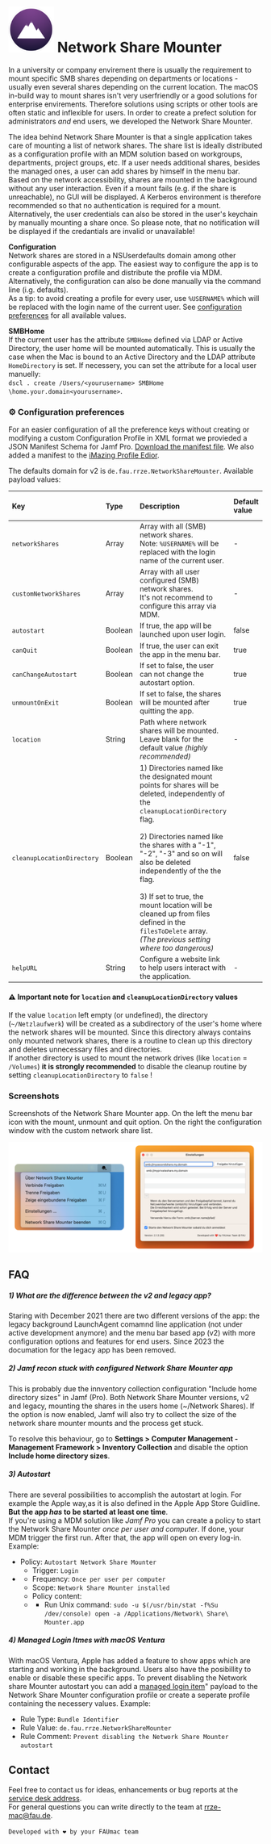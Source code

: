 # <img src="networkShareMounter.png" alt="drawing" width="90px"/> Network Share Mounter 

In a university or company envirement there is usually the requirement to mount specific SMB shares depending on departments or locations - usually even several shares depending on the current location. The macOS in-build way to mount shares isn't very userfriendly or a good solutions for enterprise envirements. Therefore solutions using scripts or other tools are often static and inflexible for users. In order to create a prefect solution for administrators _and_ end users, we developed the Network Share Mounter.

The idea behind Network Share Mounter is that a single application takes care of mounting a list of network shares. The share list is ideally distributed as a configuration profile with an MDM solution based on workgroups, departments, project groups, etc. If a user needs additional shares, besides the managed ones, a user can add shares by himself in the menu bar.   
Based on the network accessibility, shares are mounted in the background without any user interaction. Even if a mount fails (e.g. if the share is unreachable), no GUI will be displayed. A Kerberos environment is therefore recommended so that no authentication is required for a mount. Alternatively, the user credentials can also be stored in the user's keychain by manually mounting a share once. So please note, that no notification will be displayed if the credantials are invalid or unavailable!  

**Configuration**  
Network shares are stored in a NSUserdefaults domain among other configurable aspects of the app. The easiest way to configure the app is to create a configuration profile and distribute the profile via MDM. Alternatively, the configuration can also be done manually via the command line (i.g. defaults).   
As a tip: to avoid creating a profile for every user, use `%USERNAME%` which will be replaced with the login name of the current user. See [configuration preferences](#configuration-preferences) for all available values. 

**SMBHome**  
If the current user has the attribute `SMBHome` defined via LDAP or Active Directory, the user home will be mounted automatically. This is usually the case when the Mac is bound to an Active Directory and the LDAP attribute `HomeDirectory` is set. If necessery, you can set the attribute for a local user manuelly:  
 `dscl . create /Users/<yourusername> SMBHome \home.your.domain<yourusername>`.

### ⚙️ Configuration preferences
For an easier configuration of all the preference keys without creating or modifying a custom Configuration Profile in XML format we provieded a JSON Manifest Schema for Jamf Pro. [Download the manifest file](https://gitlab.rrze.fau.de/faumac/networkShareMounter/-/blob/master/jamf-manifests/Network%20Share%20Mounter.json). We also added a manifest to the [iMazing Profile Edior](https://imazing.com/profile-editor). 

 The defaults domain for v2 is `de.fau.rrze.NetworkShareMounter`. Available payload values: 

| Key                 | Type  | Description            | Default value | Aviable with version | Required? | Example |
| :------------------ | :---- | :---------------------|:-------------------------------------- | --------------------------------- | ------- | ---- |
| `networkShares`     | Array | Array with all (SMB) network shares.    <br />Note: `%USERNAME%` will be replaced with the login name of the current user. | - | all | - |`smb://filer.your.domain/share`<br />`smb://homefiler.your.domain/%USERNAME%`|
| `customNetworkShares` | Array | Array with all user configured (SMB) network shares. <br />It's not recommend to configure this array via MDM. | - | all | optional |`smb://myhomefiler.my.domain/share`|
| `autostart` | Boolean | If true, the app will be launched upon user login. | false | >=2.0.0 | optional ||
| `canQuit` | Boolean | If true, the user can exit the app in the menu bar. | true | >=2.0.0 | optional ||
| `canChangeAutostart` | Boolean | If set to false, the user can not change the autostart option. | true | >=2.0.0 | optional ||
| `unmountOnExit` | Boolean | If set to false, the shares will be mounted after quitting the app. | true | >=2.0.0 | optional ||
| `location` | String | Path where network shares will be mounted. <br />Leave blank for the default value *(highly recommended)* | - | >=2.1.0 | optional | `/Volumes` |
| `cleanupLocationDirectory` | Boolean | 1) Directories named like the designated mount points for shares will be deleted, independently of the `cleanupLocationDirectory` flag.    <br /><br />2) Directories named like the shares with a "-1", "-2", "-3" and so on will also be deleted independently of the the flag.    <br /><br />3) If set to true, the mount location will be cleaned up from files defined in the `filesToDelete` array.   <br />*(The previous setting where too dangerous)* | false | >=2.1.0 | - | `false` |
| `helpURL` | String | Configure a website link to help users interact with the application. | - | >=2.0.0 | optional |https://www.anleitungen.rrze.fau.de/betriebssysteme/apple-macos-und-ios/macos/#networksharemounter|

#### ⚠️ Important note for `location` and `cleanupLocationDirectory` values
If the value `location` left empty (or undefined), the directory (`~/Netzlaufwerk`) will be created as a subdirectory of the user's home where the network shares will be mounted. Since this directory always contains only mounted network shares, there is a routine to clean up this directory and deletes unnecessary files and directories.    
If another directory is used to mount the network drives (like `location` = `/Volumes`) **it is strongly recommended** to disable the cleanup routine by setting `cleanupLocationDirectory` to `false` !

### Screenshots
Screenshots of the Network Share Mounter app. On the left the menu bar icon with the mount, unmount and quit option. On the right the configuration window with the custom network share list.

<img src="networkShareMounterv2Screenshot.png" />  

## FAQ
##### **1) What are the difference between the v2 and legacy app?**  

Staring with December 2021 there are two different versions of the app: the legacy background LaunchAgent comamnd line application (not under active development anymore) and the menu bar based app (v2) with more configuration options and features for end users. Since 2023 the documation for the legacy app has been removed.

##### **2) Jamf recon stuck with configured Network Share Mounter app**  
This is probably due the innventory collection configuration "Include home directory sizes" in Jamf (Pro). Both Network Share Mounter versions, v2 and legacy, mounting the shares in the users home (~/Network Shares). If the option is now enabled, Jamf will also try to collect the size of the network share mounter mounts and the process get stuck.

To resolve this behaviour, go to **Settings > Computer Management - Management Framework > Inventory Collection** and disable the option **Include home directory sizes**.

##### 3) Autostart 

There are several possibilities to accomplish the autostart at login. For example the Apple way,as it is also defined in the Apple App Store Guidline. **But the app *has* to be started at least one time**.  
If you're using a MDM solution like *Jamf Pro* you can create a policy to start the Network Share Mounter _once per user and computer_. If done, your MDM trigger the first run. After that, the app will open on every log-in. Example: 

- Policy: `Autostart Network Share Mounter`
  - Trigger: `Login`
- - Frequency: `Once per user per computer`
  - Scope: `Network Share Mounter installed`
  - Policy content:
  - - Run Unix command: `sudo -u $(/usr/bin/stat -f%Su /dev/console) open -a /Applications/Network\ Share\ Mounter.app`

##### **4) Managed Login Itmes with macOS Ventura**

With macOS Ventura, Apple has added a feature to show apps which are starting and working in the background. Users also have the posibillity to enable or disable these specific apps. To prevent disabling the Network share Mounter autostart you can add a [managed login item](https://support.apple.com/guide/deployment/managed-login-items-payload-settings-dep07b92494/web)" payload to the Network Share Mounter configuration profile or create a seperate profile containing the necessery values. Example:

* Rule Type: `Bundle Identifier`
* Rule Value: `de.fau.rrze.NetworkShareMounter`
* Rule Comment: `Prevent disabling the Network Share Mounter autostart`

## Contact

Feel free to contact us for ideas, enhancements or bug reports at the [service desk address](mailto:rrze-gitlab+faumac-networksharemounter-506-issue-@fau.de).    
For general questions you can write directly to the team at [rrze-mac@fau.de](mailto:rrze-mac@fau.de).

`Developed with ❤️ by your FAUmac team`
